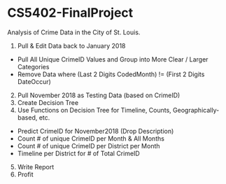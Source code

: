 # CS5402-FinalProject
Analysis of Crime Data in the City of St. Louis.

1. Pull & Edit Data back to January 2018
- Pull All Unique CrimeID Values and Group into More Clear / Larger Categories
- Remove Data where (Last 2 Digits CodedMonth) != (First 2 Digits DateOccur)
2. Pull November 2018 as Testing Data (based on CrimeID)
3. Create Decision Tree
4. Use Functions on Decision Tree for Timeline, Counts, Geographically-based, etc.
- Predict CrimeID for November2018 (Drop Description)
- Count # of unique CrimeID per Month & All Months
- Count # of unique CrimeID per District per Month
- Timeline per District for # of Total CrimeID
5. Write Report
6. Profit
